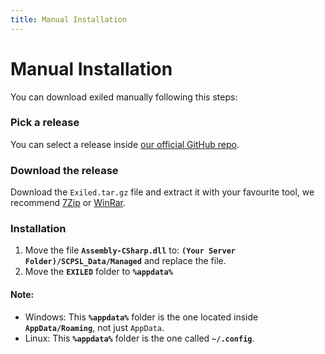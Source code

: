 ```yaml
---
title: Manual Installation
---
```


# Manual Installation

You can download exiled manually following this steps:

### Pick a release

You can select a release inside [our official GitHub repo](https://github.com/ExMod-Team/EXILED/releases/).

### Download the release

Download the `Exiled.tar.gz` file and extract it with your favourite tool, we recommend [7Zip](https://www.7-zip.org/) or [WinRar](https://www.win-rar.com/download.html?&L=6).

### Installation

1. Move the file **``Assembly-CSharp.dll``** to: **`(Your Server Folder)/SCPSL_Data/Managed`** and replace the file.
2. Move the **``EXILED``** folder to **`%appdata%`**

#### Note:
- Windows: This **`%appdata%`** folder is the one located inside **`AppData/Roaming`**, not just `AppData`.
- Linux: This **`%appdata%`** folder is the one called **`~/.config`**.